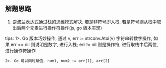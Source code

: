 ## 解题思路

1. 逆波兰表达式通过栈的思维模式解决, 若是非符号即入栈, 若是符号则从栈中取出后两个元素进行操作符操作(js, go 版本实现)

tips:
    1>. Go 版本巧妙操作, 通过 v, err := strconv.Atoi(v) 字符串转数字操作, 如果 err == nil 则说明是数字, 进行入栈; err != nil 则是操作符, 进行取栈中后两位, 进行操作符操作

    2>. Go 可以同时赋值, num1, num2 := arr[1], arr[2]